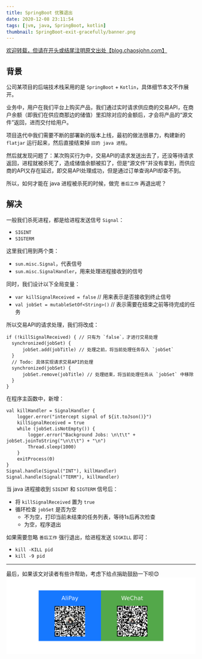 ```yaml
---
title: SpringBoot 优雅退出
date: 2020-12-08 23:11:54
tags: [jvm, java, SpringBoot, kotlin]
thumbnail: SpringBoot-exit-gracefully/banner.png
---
```


[欢迎转载，但请在开头或结尾注明原文出处【blog.chaosjohn.com】](https://blog.chaosjohn.com/SpringBoot-exit-gracefully.html)

## 背景
公司某项目的后端技术栈采用的是 `SpringBoot` + `Kotlin`，具体细节本文不作展开。

业务中，用户在我们平台上购买产品，我们通过实时请求供应商的交易API，在商户余额（即我们在供应商那边的储值）里扣除对应的金额后，才会将产品的“源文件”返回，进而交付给用户。

项目迭代中我们需要不断的部署新的版本上线，最初的做法很暴力，构建新的 `flatjar` 运行起来，然后直接结束掉 `旧的 java 进程`。

然后就发现问题了：某次购买行为中，交易API的请求发送出去了，还没等待请求返回，进程就被杀死了，造成储值余额被扣了，但是“源文件”并没有拿到，而供应商的API又存在延迟，即交易API处理成功，但是通过订单查询API却查不到。

所以，如何才能在 java 进程被杀死的时候，做完 `善后工作` 再退出呢？

## 解决
一般我们杀死进程，都是给进程发送信号 `Signal`：
- `SIGINT`
- `SIGTERM`

这里我们用到两个类：
- `sun.misc.Signal`，代表信号
- `sun.misc.SignalHandler`，用来处理进程接收到的信号

同时，我们设计以下全局变量：
- `var killSignalReceived = false` // 用来表示是否接收到终止信号
- `val jobSet = mutableSetOf<String>()` // 表示需要在结束之前等待完成的任务

所以交易API的请求处理，我们将改成：
```
if (!killSignalReceived) { // 只有为 `false`，才进行交易处理
  synchronized(jobSet) {
      jobSet.add(jobTitle) // 处理之前，将当前处理任务存入 `jobSet`
  }
  // Todo: 具体实现请求交易API的处理
  synchronized(jobSet) {
      jobSet.remove(jobTitle) // 处理结束，将当前处理任务从 `jobSet` 中移除
  }
}
```

在程序主函数中，新增：
```
val killHandler = SignalHandler {
    logger.error("intercept signal of ${it.toJson()}")
    killSignalReceived = true
    while (jobSet.isNotEmpty()) {
        logger.error("Background Jobs: \n\t\t" + jobSet.joinToString("\n\t\t") + "\n")
        Thread.sleep(1000)
    }
    exitProcess(0)
}
Signal.handle(Signal("INT"), killHandler)
Signal.handle(Signal("TERM"), killHandler)
```
当 java 进程接收到 `SIGINT` 和 `SIGTERM` 信号后：
- 将 `killSignalReceived` 置为 `true`
- 循环检查 `jobSet` 是否为空
  - 不为空，打印当前未结束的任务列表，等待1s后再次检查
  - 为空，程序退出

如果需要忽略 `善后工作` 强行退出，给进程发送 `SIGKILL` 即可：
- `kill -KILL pid`
- `kill -9 pid`

---

最后，如果该文对读者有些许帮助，考虑下给点捐助鼓励一下呗😊
![](hello-world/donate-me.png)